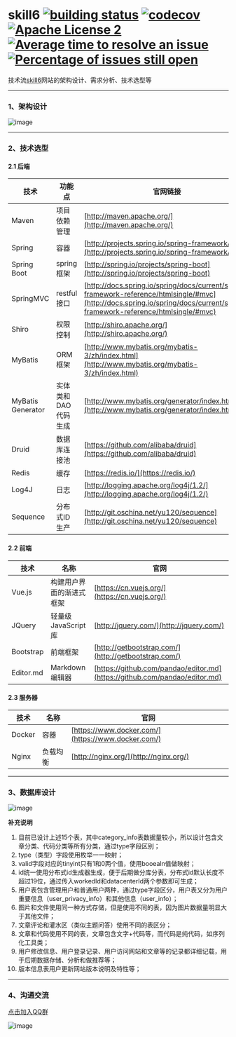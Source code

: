 # skill6   [![building status](https://travis-ci.com/skill6/skill6.svg?branch=master)](https://travis-ci.com/skill6/skill6)  [![codecov](https://codecov.io/gh/skill6/skill6/branch/master/graph/badge.svg)](https://codecov.io/gh/skill6/skill6)   [![Apache License 2](https://img.shields.io/hexpm/l/plug.svg)](http://www.apache.org/licenses/LICENSE-2.0)  [![Average time to resolve an issue](http://isitmaintained.com/badge/resolution/skill6/skill6.svg)](http://isitmaintained.com/project/skill6/skill6 "Average time to resolve an issue") [![Percentage of issues still open](http://isitmaintained.com/badge/open/skill6/skill6.svg)](http://isitmaintained.com/project/skill6/skill6 "Percentage of issues still open")

技术流[skill6](https://skill6.cn)网站的架构设计、需求分析、技术选型等

------------

### 1、架构设计

![image](https://github.com/skill6/skill6-parent/blob/master/docs/%E6%9E%B6%E6%9E%84%E8%AE%BE%E8%AE%A1/skill6%E6%9E%B6%E6%9E%84%E5%9B%BE.jpg)

------------

### 2、技术选型

#### 2.1 后端
技术 | 功能点 | 官网链接
----|------|----
Maven | 项目依赖管理  | [http://maven.apache.org/](http://maven.apache.org/)
Spring | 容器 | [http://projects.spring.io/spring-framework/](http://projects.spring.io/spring-framework/)
Spring Boot | spring框架 | [http://spring.io/projects/spring-boot](http://spring.io/projects/spring-boot)
SpringMVC | restful接口  | [http://docs.spring.io/spring/docs/current/spring-framework-reference/htmlsingle/#mvc](http://docs.spring.io/spring/docs/current/spring-framework-reference/htmlsingle/#mvc)
Shiro | 权限控制  | [http://shiro.apache.org/](http://shiro.apache.org/)
MyBatis | ORM框架  | [http://www.mybatis.org/mybatis-3/zh/index.html](http://www.mybatis.org/mybatis-3/zh/index.html)
MyBatis Generator | 实体类和DAO代码生成  | [http://www.mybatis.org/generator/index.html](http://www.mybatis.org/generator/index.html)
Druid | 数据库连接池  | [https://github.com/alibaba/druid](https://github.com/alibaba/druid)
Redis | 缓存  | [https://redis.io/](https://redis.io/)
Log4J | 日志  | [http://logging.apache.org/log4j/1.2/](http://logging.apache.org/log4j/1.2/)
Sequence | 分布式ID生产  | [http://git.oschina.net/yu120/sequence](http://git.oschina.net/yu120/sequence)

#### 2.2 前端
技术 | 名称 | 官网
----|------|----
Vue.js | 构建用户界面的渐进式框架  | [https://cn.vuejs.org/](https://cn.vuejs.org/)
JQuery | 轻量级 JavaScript 库  | [http://jquery.com/](http://jquery.com/)
Bootstrap | 前端框架  | [http://getbootstrap.com/](http://getbootstrap.com/)
Editor.md | Markdown编辑器  | [https://github.com/pandao/editor.md](https://github.com/pandao/editor.md)

#### 2.3 服务器
技术 | 名称 | 官网
----|------|----
Docker | 容器  | [https://www.docker.com/](https://www.docker.com/)
Nginx | 负载均衡  | [http://nginx.org/](http://nginx.org/)

------------

### 3、数据库设计

![image](https://github.com/skill6/skill6-parent/blob/master/docs/%E6%95%B0%E6%8D%AE%E5%BA%93%E8%AE%BE%E8%AE%A1/%E6%95%B0%E6%8D%AE%E5%BA%93%E8%AE%BE%E8%AE%A1%E5%9B%BE.jpg)

**补充说明**
1. 目前已设计上述15个表，其中category_info表数据量较小，所以设计包含文章分类、代码分类等所有分类，通过type字段区别；
1. type（类型）字段使用枚举一一映射；
1. valid字段对应的tinyint只有1和0两个值，使用booealn值做映射；
1. id统一使用分布式id生成器生成，便于后期做分库分表，分布式id默认长度不超过19位，通过传入workedId和datacenterId两个参数即可生成；
1. 用户表包含管理用户和普通用户两种，通过type字段区分，用户表又分为用户重要信息（user_privacy_info）和其他信息（user_info）；
1. 图片和文件使用同一种方式存储，但是使用不同的表，因为图片数据量明显大于其他文件；
1. 文章评论和灌水区（类似主题问答）使用不同的表区分；
1. 文章和代码使用不同的表，文章包含文字+代码等，而代码是纯代码，如序列化工具类；
1. 用户修改信息、用户登录记录、用户访问网站和文章等的记录都详细记载，用于后期数据存储、分析和做推荐等；
1. 版本信息表用户更新网站版本说明及特性等；

----
### 4、沟通交流

<a target="_blank" href="//shang.qq.com/wpa/qunwpa?idkey=99c42a4588c5a2b014532eece12401a69e83961da32b6ce24d333a5fe486250b">点击加入QQ群</a>

![image](https://github.com/skill6/skill6-parent/blob/master/docs/images/skill-qq.png)
